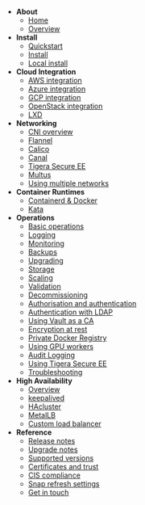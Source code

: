 - **About**
  - [Home](/kubernetes/docs)
  - [Overview](/kubernetes/docs/overview)
- **Install**
  - [Quickstart](/kubernetes/docs/quickstart)
  - [Install](/kubernetes/docs/install-manual)
  - [Local install](/kubernetes/docs/install-local)
- **Cloud Integration**
  - [AWS integration](/kubernetes/docs/aws-integration)
  - [Azure integration](/kubernetes/docs/azure-integration)
  - [GCP integration](/kubernetes/docs/gcp-integration)
  - [OpenStack integration](/kubernetes/docs/openstack-integration)
  - [LXD](/kubernetes/docs/install-local)
- **Networking**
  - [CNI overview](/kubernetes/docs/cni-overview)  
  - [Flannel](/kubernetes/docs/cni-flannel)
  - [Calico](/kubernetes/docs/cni-calico)
  - [Canal](/kubernetes/docs/cni-canal)
  - [Tigera Secure EE](/kubernetes/docs/tigera-secure-ee)  
  - [Multus](/kubernetes/docs/cni-multus)
  - [Using multiple networks](/kubernetes/docs/multiple-networks)  
- **Container Runtimes**
  - [Containerd & Docker](/kubernetes/docs/container-runtime)
  - [Kata](/kubernetes/docs/kata)
- **Operations**
  - [Basic operations](/kubernetes/docs/operations)
  - [Logging](/kubernetes/docs/logging)
  - [Monitoring](/kubernetes/docs/monitoring)
  - [Backups](/kubernetes/docs/backups)
  - [Upgrading](/kubernetes/docs/upgrading)
  - [Storage](/kubernetes/docs/storage)
  - [Scaling](/kubernetes/docs/scaling)
  - [Validation](/kubernetes/docs/validation)
  - [Decommissioning](/kubernetes/docs/decommissioning)
  - [Authorisation and authentication](/kubernetes/docs/auth)
  - [Authentication with LDAP](/kubernetes/docs/ldap)
  - [Using Vault as a CA](/kubernetes/docs/using-vault)
  - [Encryption at rest](/kubernetes/docs/encryption-at-rest)
  - [Private Docker Registry](/kubernetes/docs/docker-registry)
  - [Using GPU workers](/kubernetes/docs/gpu-workers)
  - [Audit Logging](/kubernetes/docs/audit-logging)
  - [Using Tigera Secure EE](/kubernetes/docs/tigera-secure-ee)
  - [Troubleshooting](/kubernetes/docs/troubleshooting)
- **High Availability**
  - [Overview](/kubernetes/docs/high-availability)
  - [keepalived](/kubernetes/docs/keepalived)
  - [HAcluster](/kubernetes/docs/hacluster)
  - [MetalLB](/kubernetes/docs/metallb)
  - [Custom load balancer](/kubernetes/docs/custom-loadbalancer)
- **Reference**
  - [Release notes](/kubernetes/docs/release-notes)
  - [Upgrade notes](/kubernetes/docs/upgrade-notes)
  - [Supported versions](/kubernetes/docs/supported-versions)
  - [Certificates and trust](/kubernetes/docs/certs-and-trust)
  - [CIS compliance](/kubernetes/docs/cis-compliance)
  - [Snap refresh settings](/kubernetes/docs/snap-refresh)
  - [Get in touch](/kubernetes/docs/get-in-touch)
